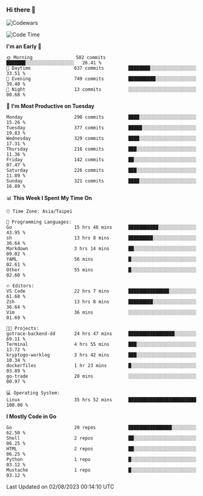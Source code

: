### Hi there 👋

![Codewars](https://www.codewars.com/users/omegaatt36/badges/small)

<!--START_SECTION:waka-->
![Code Time](http://img.shields.io/badge/Code%20Time-1%2C388%20hrs%2033%20mins-blue)

**I'm an Early 🐤** 

```text
🌞 Morning                502 commits         ███████░░░░░░░░░░░░░░░░░░   26.41 % 
🌆 Daytime                637 commits         ████████░░░░░░░░░░░░░░░░░   33.51 % 
🌃 Evening                749 commits         ██████████░░░░░░░░░░░░░░░   39.40 % 
🌙 Night                  13 commits          ░░░░░░░░░░░░░░░░░░░░░░░░░   00.68 % 
```
📅 **I'm Most Productive on Tuesday** 

```text
Monday                   290 commits         ████░░░░░░░░░░░░░░░░░░░░░   15.26 % 
Tuesday                  377 commits         █████░░░░░░░░░░░░░░░░░░░░   19.83 % 
Wednesday                329 commits         ████░░░░░░░░░░░░░░░░░░░░░   17.31 % 
Thursday                 216 commits         ███░░░░░░░░░░░░░░░░░░░░░░   11.36 % 
Friday                   142 commits         ██░░░░░░░░░░░░░░░░░░░░░░░   07.47 % 
Saturday                 226 commits         ███░░░░░░░░░░░░░░░░░░░░░░   11.89 % 
Sunday                   321 commits         ████░░░░░░░░░░░░░░░░░░░░░   16.89 % 
```


📊 **This Week I Spent My Time On** 

```text
🕑︎ Time Zone: Asia/Taipei

💬 Programming Languages: 
Go                       15 hrs 46 mins      ███████████░░░░░░░░░░░░░░   43.95 % 
sh                       13 hrs 8 mins       █████████░░░░░░░░░░░░░░░░   36.64 % 
Markdown                 3 hrs 14 mins       ██░░░░░░░░░░░░░░░░░░░░░░░   09.02 % 
YAML                     56 mins             █░░░░░░░░░░░░░░░░░░░░░░░░   02.61 % 
Other                    55 mins             █░░░░░░░░░░░░░░░░░░░░░░░░   02.60 % 

🔥 Editors: 
VS Code                  22 hrs 7 mins       ███████████████░░░░░░░░░░   61.68 % 
Zsh                      13 hrs 8 mins       █████████░░░░░░░░░░░░░░░░   36.64 % 
Vim                      36 mins             ░░░░░░░░░░░░░░░░░░░░░░░░░   01.69 % 

🐱‍💻 Projects: 
gotrace-backend-dd       24 hrs 47 mins      █████████████████░░░░░░░░   69.11 % 
Terminal                 4 hrs 55 mins       ███░░░░░░░░░░░░░░░░░░░░░░   13.72 % 
kryptogo-worklog         3 hrs 42 mins       ███░░░░░░░░░░░░░░░░░░░░░░   10.34 % 
dockerfiles              1 hr 23 mins        █░░░░░░░░░░░░░░░░░░░░░░░░   03.89 % 
go-trade                 20 mins             ░░░░░░░░░░░░░░░░░░░░░░░░░   00.97 % 

💻 Operating System: 
Linux                    35 hrs 52 mins      █████████████████████████   100.00 % 
```

**I Mostly Code in Go** 

```text
Go                       20 repos            ████████████████░░░░░░░░░   62.50 % 
Shell                    2 repos             ██░░░░░░░░░░░░░░░░░░░░░░░   06.25 % 
HTML                     2 repos             ██░░░░░░░░░░░░░░░░░░░░░░░   06.25 % 
Python                   1 repo              █░░░░░░░░░░░░░░░░░░░░░░░░   03.12 % 
Mustache                 1 repo              █░░░░░░░░░░░░░░░░░░░░░░░░   03.12 % 
```




 Last Updated on 02/08/2023 00:14:10 UTC
<!--END_SECTION:waka-->

<!--
**omegaatt36/omegaatt36** is a ✨ _special_ ✨ repository because its `README.md` (this file) appears on your GitHub profile.

Here are some ideas to get you started:

- 🔭 I’m currently working on ...
- 🌱 I’m currently learning ...
- 👯 I’m looking to collaborate on ...
- 🤔 I’m looking for help with ...
- 💬 Ask me about ...
- 📫 How to reach me: ...
- 😄 Pronouns: ...
- ⚡ Fun fact: ...
-->
